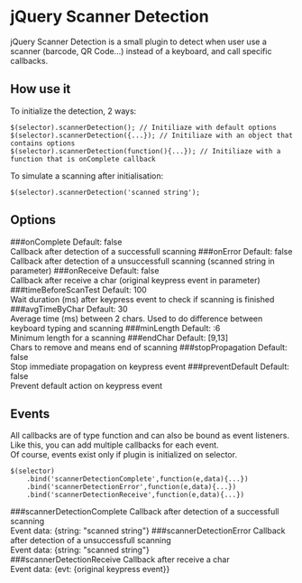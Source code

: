 jQuery Scanner Detection
========================

jQuery Scanner Detection is a small plugin to detect when user use a scanner (barcode, QR Code...) instead of a keyboard, and call specific callbacks.


How use it
----------
To initialize the detection, 2 ways:

    $(selector).scannerDetection(); // Initiliaze with default options
    $(selector).scannerDetection({...}); // Initiliaze with an object that contains options
    $(selector).scannerDetection(function(){...}); // Initiliaze with a function that is onComplete callback
    
To simulate a scanning after initialisation:

    $(selector).scannerDetection('scanned string');


Options
-------
###onComplete
Default: false  
Callback after detection of a successfull scanning
###onError
Default: false  
Callback after detection of a unsuccessfull scanning (scanned string in parameter)
###onReceive
Default: false  
Callback after receive a char (original keypress event in parameter)
###timeBeforeScanTest
Default: 100  
Wait duration (ms) after keypress event to check if scanning is finished
###avgTimeByChar
Default: 30  
Average time (ms) between 2 chars. Used to do difference between keyboard typing and scanning
###minLength
Default: :6  
Minimum length for a scanning
###endChar
Default: [9,13]  
Chars to remove and means end of scanning
###stopPropagation
Default: false  
Stop immediate propagation on keypress event
###preventDefault
Default: false  
Prevent default action on keypress event


Events
------
All callbacks are of type function and can also be bound as event listeners.  
Like this, you can add multiple callbacks for each event.  
Of course, events exist only if plugin is initialized on selector.

    $(selector)
        .bind('scannerDetectionComplete',function(e,data){...})
        .bind('scannerDetectionError',function(e,data){...})
        .bind('scannerDetectionReceive',function(e,data){...})

###scannerDetectionComplete
Callback after detection of a successfull scanning  
Event data: {string: "scanned string"}
###scannerDetectionError
Callback after detection of a unsuccessfull scanning  
Event data: {string: "scanned string"}  
###scannerDetectionReceive
Callback after receive a char  
Event data: {evt: {original keypress event}}
